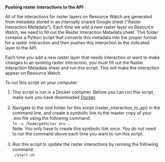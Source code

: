 **Pushing raster interactions to the API**

All of the interactions for raster layers on Resource Watch are generated from metadata stored in an internally shared Google sheet ("Raster Interaction Metadata"). Each time we add a new raster layer on Resource Watch, we need to fill out the Raster Interaction Metadata sheet. This folder contains a Python script that converts this metadata into the proper format for a raster interaction and then pushes this interaction to the indicated layer to the API.

Each time you add a new raster layer that needs interaction or want to make changes to an existing raster interaction, you must fill out the Raster Interaction Metadata sheet and run this script. This will make the interaction appear on Resource Watch. 

To run this script on your computer: 
  1. This script is run in a Docker container. Before you can run this script, make sure you have downloaded [Docker](https://www.docker.com/).
    <br><br>
  2. Navigate to the root folder for this script (raster_interaction_to_api) in the command line, and create a symbolic link to the master copy of your .env file using the following command:
    <br>`ln -s /home/path/to/.env .`
    <br> Note: You only have to create this symbolic link once. You do *not* need to run the command above each time you want to run this script.
    <br><br>
  3. Run this script to update the raster interactions by running the following command:
    <br>`./start.sh`
